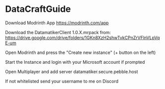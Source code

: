 # DataCraftGuide

Download Modrinth App https://modrinth.com/app

Download the DatamatikerClient 1.0.X.mrpack from:
https://drive.google.com/drive/folders/1GKn8XzH2shwTvkCPnZrVFlnVLpVqE-um

Open Modrinth and press the "Create new instance" (+ button on the left)

Start the Instance and login with your Microsoft account if prompted

Open Multiplayer and add server datamatiker.secure.pebble.host

If not whitelisted send your username to me on Discord
